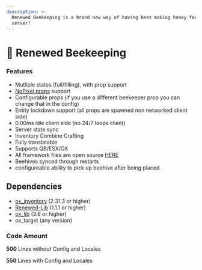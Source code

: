 ```yaml
---
description: >-
  Renewed Beekeeping is a brand new way of having bees making honey for your
  server!
---
```


# 🐝 Renewed Beekeeping

### Features

* Mutliple states (full/filling), with prop support
* [NoPixel props](https://3dstore.nopixel.net/package/5622378) support&#x20;
* Configurable props (if you use a different beekeeper prop you can change that in the config)
* Entity lockdown support (all props are spawned non networked client side)
* 0.00ms idle client side (no 24/7 loops client)
* Server state sync
* Inventory Combine Crafting
* Fully translatable
* Supports QB/ESX/OX
* All framework files are open source [HERE](https://github.com/Renewed-Scripts/Renewed-Lib/tree/main/bridge)
* Beehives synced through restarts
* configureable ability to pick up beehive after being placed

## Dependencies

* [ox\_inventory](https://github.com/overextended/ox\_inventory) (2.31.3 or higher)
* [Renewed-Lib](https://github.com/Renewed-Scripts/Renewed-Lib) (1.1.1 or higher)
* [ox\_lib](https://github.com/overextended/ox\_lib) (3.6 or higher)&#x20;
* ox\_target (any version)

### Code Amount

**500** Lines without Config and Locales

**550** Lines with Config and Locales
